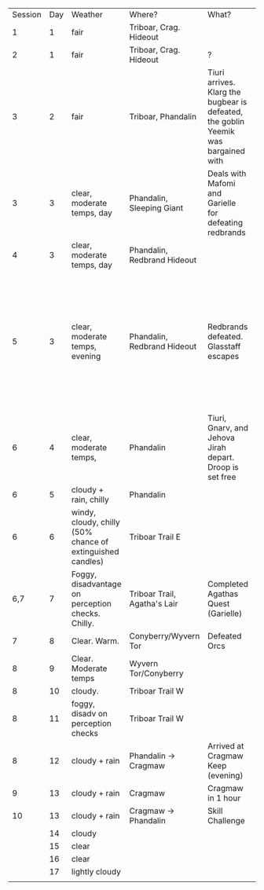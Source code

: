  
|         |     |                                                            |                              |                                                                                    |                                                                                                                                           |
| ------- | --- | ---------------------------------------------------------- | ---------------------------- | ---------------------------------------------------------------------------------- | ----------------------------------------------------------------------------------------------------------------------------------------- |
| Session | Day | Weather                                                    | Where?                       | What?                                                                              | Treasure                                                                                                                                  |
| 1       | 1   | fair                                                       | Triboar, Crag. Hideout       |                                                                                    |                                                                                                                                           |
| 2       | 1   | fair                                                       | Triboar, Crag. Hideout       | ?                                                                                  |                                                                                                                                           |
| 3       | 2   | fair                                                       | Triboar, Phandalin           | Tiuri arrives. Klarg the bugbear is defeated, the goblin Yeemik was bargained with |                                                                                                                                           |
| 3       | 3   | clear, moderate temps, day                                 | Phandalin, Sleeping Giant    | Deals with Mafomi and Garielle for defeating redbrands                             |                                                                                                                                           |
| 4       | 3   | clear, moderate temps, day                                 | Phandalin, Redbrand Hideout  |                                                                                    |                                                                                                                                           |
| 5       | 3   | clear, moderate temps, evening                             | Phandalin, Redbrand Hideout  | Redbrands defeated. Glasstaff escapes                                              | Talon(+1 sword), Scrolls: fireball, augury, charm person. Potions: invisibility, healing(x2),  mercury, dragon bile, powdered nightshade. |
| 6       | 4   | clear, moderate temps,                                     | Phandalin                    | Tiuri, Gnarv, and Jehova Jirah depart. Droop is set free                           |                                                                                                                                           |
| 6       | 5   | cloudy + rain, chilly                                      | Phandalin                    |                                                                                    |                                                                                                                                           |
| 6       | 6   | windy, cloudy, chilly (50% chance of extinguished candles) | Triboar Trail E              |                                                                                    |                                                                                                                                           |
| 6,7     | 7   | Foggy, disadvantage on perception checks. Chilly.          | Triboar Trail, Agatha's Lair | Completed Agathas Quest (Garielle)                                                 |                                                                                                                                           |
| 7       | 8   | Clear. Warm.                                               | Conyberry/Wyvern Tor         | Defeated Orcs                                                                      | 3 bottles of perfume                                                                                                                      |
| 8       | 9   | Clear. Moderate temps                                      | Wyvern Tor/Conyberry         |                                                                                    |                                                                                                                                           |
| 8       | 10  | cloudy.                                                    | Triboar Trail W              |                                                                                    |                                                                                                                                           |
| 8       | 11  | foggy, disadv on perception checks                         | Triboar Trail W              |                                                                                    |                                                                                                                                           |
| 8       | 12  | cloudy + rain                                              | Phandalin -> Cragmaw         | Arrived at Cragmaw Keep (evening)                                                  |                                                                                                                                           |
| 9       | 13  | cloudy + rain                                              | Cragmaw                      | Cragmaw in 1 hour                                                                  |                                                                                                                                           |
| 10      | 13  | cloudy + rain                                              | Cragmaw -> Phandalin         | Skill Challenge                                                                    |                                                                                                                                           |
|         | 14  | cloudy                                                     |                              |                                                                                    |                                                                                                                                           |
|         | 15  | clear                                                      |                              |                                                                                    |                                                                                                                                           |
|         | 16  | clear                                                      |                              |                                                                                    |                                                                                                                                           |
|         | 17  | lightly cloudy                                             |                              |                                                                                    |                                                                                                                                           |
|         |     |                                                            |                              |                                                                                    |                                                                                                                                           |

